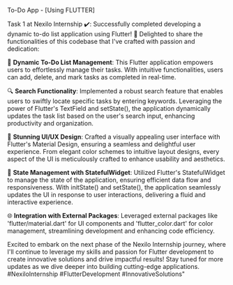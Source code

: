 To-Do App - [Using FLUTTER]

Task 1 at Nexilo Internship ✔️: Successfully completed developing a dynamic to-do list application using Flutter! 🚀 Delighted to share the functionalities of this codebase that I've crafted with passion and dedication:

📝 **Dynamic To-Do List Management**: This Flutter application empowers users to effortlessly manage their tasks. With intuitive functionalities, users can add, delete, and mark tasks as completed in real-time.

🔍 **Search Functionality**: Implemented a robust search feature that enables users to swiftly locate specific tasks by entering keywords. Leveraging the power of Flutter's TextField and setState(), the application dynamically updates the task list based on the user's search input, enhancing productivity and organization.

🎨 **Stunning UI/UX Design**: Crafted a visually appealing user interface with Flutter's Material Design, ensuring a seamless and delightful user experience. From elegant color schemes to intuitive layout designs, every aspect of the UI is meticulously crafted to enhance usability and aesthetics.

🔄 **State Management with StatefulWidget**: Utilized Flutter's StatefulWidget to manage the state of the application, ensuring efficient data flow and responsiveness. With initState() and setState(), the application seamlessly updates the UI in response to user interactions, delivering a fluid and interactive experience.

🌐 **Integration with External Packages**: Leveraged external packages like 'flutter/material.dart' for UI components and 'flutter_color.dart' for color management, streamlining development and enhancing code efficiency.

Excited to embark on the next phase of the Nexilo Internship journey, where I'll continue to leverage my skills and passion for Flutter development to create innovative solutions and drive impactful results! Stay tuned for more updates as we dive deeper into building cutting-edge applications. #NexiloInternship #FlutterDevelopment #InnovativeSolutions"
